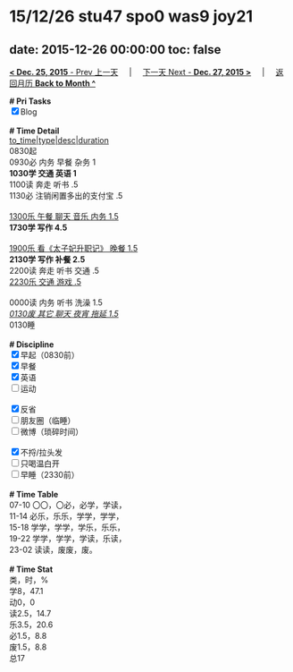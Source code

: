 # 15/12/26 stu47 spo0 was9 joy21

date: 2015-12-26 00:00:00
toc: false
---
[**< Dec. 25, 2015** - Prev 上一天](/lifelogs/2015/12/d25.html) &nbsp; &nbsp; | &nbsp; &nbsp; [下一天 Next - **Dec. 27, 2015 >**](/lifelogs/2015/12/d27.html) &nbsp; &nbsp; |  &nbsp; &nbsp; [返回月历 **Back to Month ^**](/lifelogs/2015/12/index.html)
<br/><div><b># Pri Tasks</b></div><div><input checked="true" type="checkbox"/>Blog</div><div><br/></div><div><b># Time Detail</b></div><div><u>to_time|type|desc|duration</u></div><div>0830起</div><div>0930必 内务 早餐 杂务 1</div><div><b>1030学 交通 英语 1</b></div><div>1100读 奔走 听书 .5</div><div>1130必 注销闲置多出的支付宝 .5</div><div><br/></div><div><u>1300乐 午餐 聊天 音乐 内务 1.5</u></div><div><b>1730学 写作 4.5</b></div><div><br/></div><div><u>1900乐 看《太子妃升职记》 晚餐 1.5</u></div><div><b>2130学 写作 补餐 2.5</b></div><div>2200读 奔走 听书 交通 .5</div><div><u>2230乐 交通 游戏 .5</u></div><div><br/></div><div>0000读 内务 听书 洗澡 1.5</div><div><u><i>0130废 其它 聊天 夜宵 拖延 1.5</i></u></div><div>0130睡</div><div><br/></div><div><b># Discipline</b></div><div><input checked="true" type="checkbox"/>早起（0830前）</div><div><input checked="true" type="checkbox"/>早餐</div><div><input checked="true" type="checkbox"/>英语</div><div><input type="checkbox"/>运动</div><div><br/></div><div><input checked="true" type="checkbox"/>反省</div><div><input type="checkbox"/>朋友圈（临睡）</div><div><input type="checkbox"/>微博（琐碎时间）</div><div><br/></div><div><input checked="true" type="checkbox"/>不捋/拉头发</div><div><input type="checkbox"/>只喝温白开</div><div><input type="checkbox"/>早睡（2330前）</div><div><br/></div><div><b># Time Table</b></div><div>07-10 〇〇，〇必，必学，学读，</div><div>11-14 必乐，乐乐，学学，学学，</div><div>15-18 学学，学学，学乐，乐乐，</div><div>19-22 学学，学学，学读，乐读，</div><div>23-02 读读，废废，废。</div><div><br/></div><div><b># Time Stat</b></div><div>类，时，%</div><div>学8，47.1</div><div>动0，0</div><div>读2.5，14.7</div><div>乐3.5，20.6</div><div>必1.5，8.8</div><div>废1.5，8.8</div><div>总17</div>
